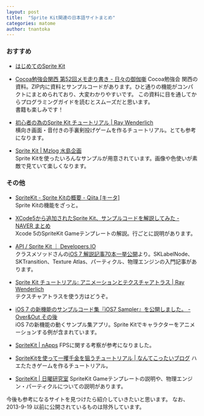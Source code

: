 ```yaml
---
layout: post
title:  "Sprite Kit関連の日本語サイトまとめ"
categories: matome
author: tnantoka
---
```


### おすすめ

* [はじめてのSprite Kit](http://www.studioshin.com/cocoa_sample/)  
* [Cocoa勉強会関西 第52回メモ走り書き - 日々の御伽噺](http://raydive.hatenablog.jp/entry/2013/10/05/185058)
Cocoa勉強会 関西の資料。ZIP内に資料とサンプルコードがあります。ひと通りの機能がコンパクトにまとめられており、大変わかりやすいです。
この資料に目を通してからプログラミングガイドを読むとスムーズだと思います。  
書籍も楽しみです！

* [初心者の為のSprite Kit チュートリアル | Ray Wenderlich](http://www.raywenderlich.com/ja/51583/%e5%88%9d%e5%bf%83%e8%80%85%e3%81%ae%e7%82%ba%e3%81%aesprite-kit-%e3%83%81%e3%83%a5%e3%83%bc%e3%83%88%e3%83%aa%e3%82%a2%e3%83%ab)  
横向き画面・音付きの手裏剣投げゲームを作るチュートリアル。とても参考になります。

* [Sprite Kit | Mzlog 水島企画](http://lepetit-prince.net/ios/?s=Sprite+Kit)  
Sprite Kitを使ったいろんなサンプルが用意されています。画像や色使いが素敵で見ていて楽しくなります。

### その他

* [SpriteKit - Sprite Kitの概要 - Qiita [キータ]](http://qiita.com/studiork/items/30a703b60f1974fb8e43)  
Sprite Kitの機能をざっと。

* [XCode5から追加されたSprite Kit、サンプルコードを解説してみた - NAVER まとめ](http://matome.naver.jp/odai/2137975747967707901)  
Xcode 5のSpriteKit Gameテンプレートの解説。行ごとに説明があります。

* [API / Sprite Kit ｜ Developers.IO](http://dev.classmethod.jp/referencecat/api-sprite-kit/)  
クラスメソッドさんの[iOS 7 解説記事70本一挙公開](http://dev.classmethod.jp/smartphone/iphone/ios7-outline/)より。SKLabelNode、SKTransition、Texture Atlas、パーティクル、物理エンジンの入門記事があります。

* [Sprite Kit チュートリアル: アニメーションとテクスチャアトラス | Ray Wenderlich](http://www.raywenderlich.com/ja/51748/sprite-kit-%e3%83%81%e3%83%a5%e3%83%bc%e3%83%88%e3%83%aa%e3%82%a2%e3%83%ab-%e3%82%a2%e3%83%8b%e3%83%a1%e3%83%bc%e3%82%b7%e3%83%a7%e3%83%b3%e3%81%a8%e3%83%86%e3%82%af%e3%82%b9%e3%83%81%e3%83%a3)  
テクスチャアトラスを使う方はどうぞ。

* [iOS 7 の新機能のサンプルコード集『iOS7 Sampler』を公開しました。 - Over&amp;Out その後](http://d.hatena.ne.jp/shu223/20130924/1379990718)  
iOS 7の新機能の動くサンプル集アプリ。Sprite Kitでキャラクターをアニメーションする例が含まれています。

* [SpriteKit | nApps](http://www.kurion.jp/category/spritekit)
FPSに関する考察が参考になりました。

* [SpriteKitを使って一攫千金を狙うチュートリアル | なんてこったいブログ](http://nantekottai.com/2013/09/19/spritekit/)
ハエたたきゲームを作るチュートリアル。

* [SpriteKit | 日曜研究室](http://peta.okechan.net/blog/archives/tag/spritekit)
SpriteKit Gameテンプレートの説明や、物理エンジン・パーティクルについての説明があります。

今後も参考になるサイトを見つけたら紹介していきたいと思います。
なお、2013-9-19 以前に公開されているものは除外しています。

